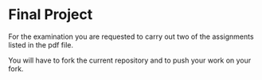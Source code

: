 # Final Project

For the examination you are requested to carry out two of the assignments listed in the pdf file.

You will have to fork the current repository and to push your work on your fork.




